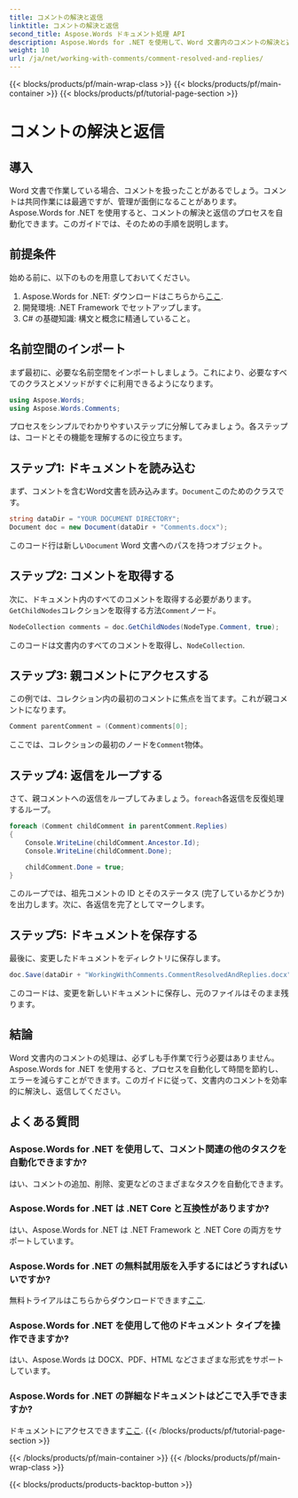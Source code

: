 ```yaml
---
title: コメントの解決と返信
linktitle: コメントの解決と返信
second_title: Aspose.Words ドキュメント処理 API
description: Aspose.Words for .NET を使用して、Word 文書内のコメントの解決と返信を自動化します。ステップ バイ ステップ ガイドが含まれています。
weight: 10
url: /ja/net/working-with-comments/comment-resolved-and-replies/
---
```


{{< blocks/products/pf/main-wrap-class >}}
{{< blocks/products/pf/main-container >}}
{{< blocks/products/pf/tutorial-page-section >}}

# コメントの解決と返信

## 導入

Word 文書で作業している場合、コメントを扱ったことがあるでしょう。コメントは共同作業には最適ですが、管理が面倒になることがあります。Aspose.Words for .NET を使用すると、コメントの解決と返信のプロセスを自動化できます。このガイドでは、そのための手順を説明します。

## 前提条件

始める前に、以下のものを用意しておいてください。

1.  Aspose.Words for .NET: ダウンロードはこちらから[ここ](https://releases.aspose.com/words/net/).
2. 開発環境: .NET Framework でセットアップします。
3. C# の基礎知識: 構文と概念に精通していること。

## 名前空間のインポート

まず最初に、必要な名前空間をインポートしましょう。これにより、必要なすべてのクラスとメソッドがすぐに利用できるようになります。

```csharp
using Aspose.Words;
using Aspose.Words.Comments;
```

プロセスをシンプルでわかりやすいステップに分解してみましょう。各ステップは、コードとその機能を理解するのに役立ちます。

## ステップ1: ドキュメントを読み込む

まず、コメントを含むWord文書を読み込みます。`Document`このためのクラスです。

```csharp
string dataDir = "YOUR DOCUMENT DIRECTORY";
Document doc = new Document(dataDir + "Comments.docx");
```

このコード行は新しい`Document` Word 文書へのパスを持つオブジェクト。

## ステップ2: コメントを取得する

次に、ドキュメント内のすべてのコメントを取得する必要があります。`GetChildNodes`コレクションを取得する方法`Comment`ノード。

```csharp
NodeCollection comments = doc.GetChildNodes(NodeType.Comment, true);
```

このコードは文書内のすべてのコメントを取得し、`NodeCollection`.

## ステップ3: 親コメントにアクセスする

この例では、コレクション内の最初のコメントに焦点を当てます。これが親コメントになります。

```csharp
Comment parentComment = (Comment)comments[0];
```

ここでは、コレクションの最初のノードを`Comment`物体。

## ステップ4: 返信をループする

さて、親コメントへの返信をループしてみましょう。`foreach`各返信を反復処理するループ。

```csharp
foreach (Comment childComment in parentComment.Replies)
{
    Console.WriteLine(childComment.Ancestor.Id);
    Console.WriteLine(childComment.Done);

    childComment.Done = true;
}
```

このループでは、祖先コメントの ID とそのステータス (完了しているかどうか) を出力します。次に、各返信を完了としてマークします。

## ステップ5: ドキュメントを保存する

最後に、変更したドキュメントをディレクトリに保存します。

```csharp
doc.Save(dataDir + "WorkingWithComments.CommentResolvedAndReplies.docx");
```

このコードは、変更を新しいドキュメントに保存し、元のファイルはそのまま残ります。

## 結論

Word 文書内のコメントの処理は、必ずしも手作業で行う必要はありません。Aspose.Words for .NET を使用すると、プロセスを自動化して時間を節約し、エラーを減らすことができます。このガイドに従って、文書内のコメントを効率的に解決し、返信してください。

## よくある質問

### Aspose.Words for .NET を使用して、コメント関連の他のタスクを自動化できますか?  
はい、コメントの追加、削除、変更などのさまざまなタスクを自動化できます。

### Aspose.Words for .NET は .NET Core と互換性がありますか?  
はい、Aspose.Words for .NET は .NET Framework と .NET Core の両方をサポートしています。

### Aspose.Words for .NET の無料試用版を入手するにはどうすればいいですか?  
無料トライアルはこちらからダウンロードできます[ここ](https://releases.aspose.com/).

### Aspose.Words for .NET を使用して他のドキュメント タイプを操作できますか?  
はい、Aspose.Words は DOCX、PDF、HTML などさまざまな形式をサポートしています。

### Aspose.Words for .NET の詳細なドキュメントはどこで入手できますか?  
ドキュメントにアクセスできます[ここ](https://reference.aspose.com/words/net/).
{{< /blocks/products/pf/tutorial-page-section >}}

{{< /blocks/products/pf/main-container >}}
{{< /blocks/products/pf/main-wrap-class >}}

{{< blocks/products/products-backtop-button >}}
